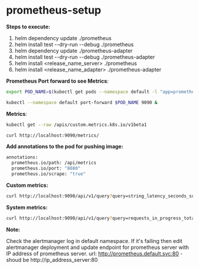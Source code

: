# prometheus-setup

**Steps to execute:**

1. helm dependency update ./prometheus
2. helm install test --dry-run --debug ./prometheus
3. helm dependency update ./prometheus-adapter
4. helm install test --dry-run --debug ./prometheus-adapter
5. helm install <release_name_server> ./prometheus
6. helm install <release_name_adapter> ./prometheus-adapter

**Prometheus Port forward to see Metrics**:
```bash
export POD_NAME=$(kubectl get pods --namespace default -l "app=prometheus,component=server" -o jsonpath="{.items[0].metadata.name}")

kubectl --namespace default port-forward $POD_NAME 9090 &
```

**Metrics**:
```bash
kubectl get --raw /apis/custom.metrics.k8s.io/v1beta1

curl http://localhost:9090/metrics/
```

**Add annotations to the pod for pushing image:**
```bash
annotations:
  prometheus.io/path: /api/metrics
  prometheus.io/port: "8080"
  prometheus.io/scrape: "true"
```

**Custom metrics:**
```bash
curl http://localhost:9090/api/v1/query?query=string_latency_seconds_sum
```

**System metrics:**
```bash
curl http://localhost:9090/api/v1/query?query=requests_in_progress_total
```

**Note:**

Check the alertmanager log in default namespace. If it's failing then edit alertmanager deployment and update endpoint for prometheus server with IP address of prometheus server.
url: http://prometheus.default.svc:80 - shoud be http://ip_address_server:80

